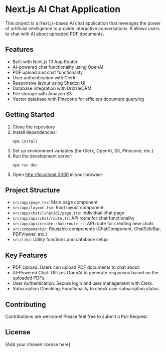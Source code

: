 # Next.js AI Chat Application

This project is a Next.js-based AI chat application that leverages the power of artificial intelligence to provide interactive conversations. It allows users to chat with AI about uploaded PDF documents.

## Features

- Built with Next.js 13 App Router
- AI-powered chat functionality using OpenAI
- PDF upload and chat functionality
- User authentication with Clerk
- Responsive layout using Shadcn UI
- Database integration with DrizzleORM
- File storage with Amazon S3
- Vector database with Pinecone for efficient document querying

## Getting Started

1. Clone the repository
2. Install dependencies:
   ```
   npm install
   ```
3. Set up environment variables (for Clerk, OpenAI, S3, Pinecone, etc.)
4. Run the development server:
   ```
   npm run dev
   ```
5. Open [http://localhost:3000](http://localhost:3000) in your browser

## Project Structure

- `src/app/page.tsx`: Main page component
- `src/app/layout.tsx`: Root layout component
- `src/app/chat/[chatId]/page.tsx`: Individual chat page
- `src/app/api/chat/route.ts`: API route for chat functionality
- `src/app/api/create-chat/route.ts`: API route for creating new chats
- `src/components/`: Reusable components (ChatComponent, ChatSideBar, PDFViewer, etc.)
- `src/lib/`: Utility functions and database setup

## Key Features

- PDF Upload: Users can upload PDF documents to chat about.
- AI-Powered Chat: Utilizes OpenAI to generate responses based on the uploaded PDFs.
- User Authentication: Secure login and user management with Clerk.
- Subscription Checking: Functionality to check user subscription status.

## Contributing

Contributions are welcome! Please feel free to submit a Pull Request.

## License

[Add your chosen license here]
